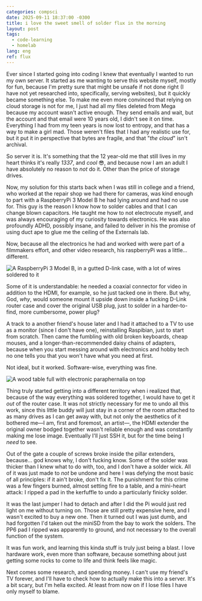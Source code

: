 ```yaml
---
categories: compsci
date: 2025-09-11 18:37:00 -0300
title: i love the sweet smell of solder flux in the morning
layout: post
tags:
  - code-learning
  - homelab
lang: eng
ref: flux
---
```

Ever since I started going into coding I knew that eventually I wanted to run my own server. It started as me wanting to serve this website myself, mostly for fun, because I'm pretty sure that might be unsafe if not done right (I have not yet researched into, specifically, serving websites), but it quickly became something else. To make me even more convinced that relying on cloud storage is not for me, I just had all my files deleted from Mega because my account wasn't active enough. They send emails and wait, but the account and that email were 10 years old, I didn't see it on time. Everything I had from my teen years is now lost to entropy, and that has a way to make a girl mad. Those weren't files that I had any realistic use for, but it put it in perspective that bytes are fragile, and that "*the cloud*" isn't archival.

So server it is. It's something that the 12 year-old me that still lives in my heart thinks it's really *1337*, and *cool* 😎, and because now I am an adult I have absolutely no reason to *not* do it. Other than the price of storage drives.

Now, my solution for this starts back when I was still in college and a friend, who worked at the repair shop we had there for cameras, was kind enough to part with a RaspberryPi 3 Model B he had lying around and had no use for. This guy is the reason I know how to solder cables and that I can change blown capacitors. He taught me how to not electrocute myself, and was always encouraging of my curiosity towards electronics. He was also profoundly ADHD, possibly insane, and failed to deliver in his the promise of using duct ape to glue me the ceiling of the Externals lab.

Now, because all the electronics he had and worked with were part of a filmmakers effort, and other video research, his raspberryPi was a little... different.

![A RaspberryPi 3 Model B, in a gutted D-link case, with a lot of wires soldered to it](https://i.ibb.co/21dTf7pB/Rasp-Pi-before.jpg)

Some of it is understandable: he needed a coaxial connector for video in addition to the HDMI, for example, so he just tacked one in there. But why, God, *why*, would someone mount it upside down inside a fucking D-Link router case and cover the original USB plug, just to solder in a harder-to-find, more cumbersome, power plug?

A track to a another friend's house later and I had it attached to a TV to use as a monitor (since I don't have one), reinstalling Raspibian, just to start from scratch. Then came the fumbling with old broken keyboards, cheap mouses, and a longer-than-recommended daisy chains of adapters, because when you start messing around with electronics and hobby tech no one tells you that you won't have what you need at first.

Not ideal, but it worked. Software-wise, everything was fine.

![A wood table full with electronic paraphernalia on top](https://i.ibb.co/GvkzJrr3/rasp-Pi-Initialset-Up.jpg)

Thing truly started getting into a different territory when i realized that, because of the way everything was soldered together, I would have to get it *out* of the router case. It was not strictly necessary for me to undo all this work, since this little buddy will just stay in a corner of the room attached to as many drives as I can get away with, but not only the aesthetics of it bothered me—I am, first and foremost, an artist—, the HDMI extender the original owner bodged together wasn't reliable enough and was constantly making me lose image. Eventually I'll just SSH it, but for the time being I *need* to see.

Out of the gate a couple of screws broke inside the pillar extenders, because... god knows why, I don't fucking know. Some of the solder was thicker than I knew what to do with, too, and I don't have a solder wick. All of it was just made to *not* be undone and here I was defying the most basic of all principles: if it ain't broke, don't fix it. The punishment for this crime was a few fingers burned, almost setting fire to a table, and a mini-heart attack: I ripped a pad in the kerfuffle to undo a particularly finicky solder.

It was the last jumper I had to detach and after I did the Pi would just red light on me without turning on. Those are still pretty expensive here, and I wasn't excited to buy a new one. Then it turned out I was just dumb, and had forgotten I'd taken out the miniSD from the bay to work the solders. The PP6 pad I ripped was apparently to ground, and not necessary to the overall function of the system.

It was fun work, and learning this kinda stuff is truly just being a blast. I love hardware work, even more than software, because something about just getting some rocks to come to life and think feels like magic.

Next comes some research, and spending money. I can't use my friend's TV forever, and I'll have to check how to actually make this into a server. It's a bit scary, but I'm hella excited. At least from now on if I lose files I have only myself to blame.